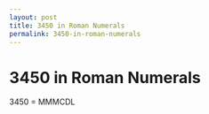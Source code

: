 ```yaml
---
layout: post
title: 3450 in Roman Numerals
permalink: 3450-in-roman-numerals
---
```


# 3450 in Roman Numerals

3450 = MMMCDL
